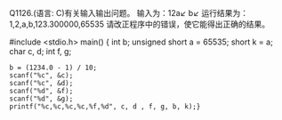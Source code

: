 Q1126.(语言: C)有关输入输出问题。
输入为：12a↙
       b↙ 
运行结果为：1,2,a,b,123.300000,65535
请改正程序中的错误，使它能得出正确的结果。

#include <stdio.h>
main()
{
    int b;
    unsigned short a = 65535;
    short k = a;
    char c, d;
    int f, g;

    b = (1234.0 - 1) / 10;
    scanf("%c", &c);
    scanf("%c", &d);
    scanf("%d", &f);
    scanf("%d", &g);
    printf("%c,%c,%c,%c,%f,%d", c, d , f, g, b, k);}
